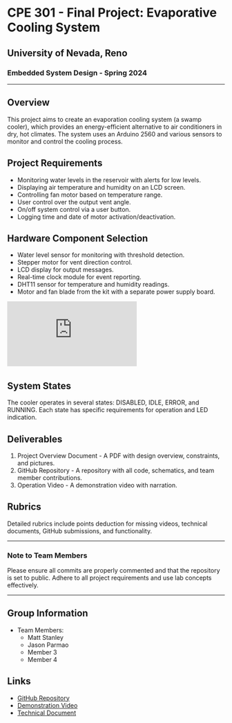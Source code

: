 # CPE 301 - Final Project: Evaporative Cooling System

## University of Nevada, Reno

### Embedded System Design - Spring 2024

---

## Overview

This project aims to create an evaporation cooling system (a swamp cooler), which provides an energy-efficient alternative to air conditioners in dry, hot climates. The system uses an Arduino 2560 and various sensors to monitor and control the cooling process.

## Project Requirements

- Monitoring water levels in the reservoir with alerts for low levels.
- Displaying air temperature and humidity on an LCD screen.
- Controlling fan motor based on temperature range.
- User control over the output vent angle.
- On/off system control via a user button.
- Logging time and date of motor activation/deactivation.

## Hardware Component Selection

- Water level sensor for monitoring with threshold detection.
- Stepper motor for vent direction control.
- LCD display for output messages.
- Real-time clock module for event reporting.
- DHT11 sensor for temperature and humidity readings.
- Motor and fan blade from the kit with a separate power supply board.

![State Diagram](https://github.com/MattStanl3y/301FinalProject/blob/main/Cooling-diagrams.pdf)

## System States

The cooler operates in several states: DISABLED, IDLE, ERROR, and RUNNING. Each state has specific requirements for operation and LED indication.

## Deliverables

1. Project Overview Document - A PDF with design overview, constraints, and pictures.
2. GitHub Repository - A repository with all code, schematics, and team member contributions.
3. Operation Video - A demonstration video with narration.

## Rubrics

Detailed rubrics include points deduction for missing videos, technical documents, GitHub submissions, and functionality.

---

### Note to Team Members

Please ensure all commits are properly commented and that the repository is set to public. Adhere to all project requirements and use lab concepts effectively.

---

## Group Information

- Team Members:
  - Matt Stanley
  - Jason Parmao
  - Member 3
  - Member 4

## Links

- [GitHub Repository](https://github.com/MattStanl3y/301FinalProject)
- [Demonstration Video](link-to-video)
- [Technical Document](link-to-document)
